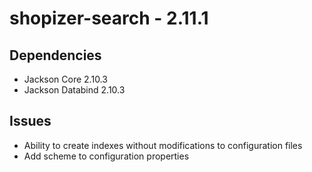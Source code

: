 # shopizer-search - 2.11.1

## Dependencies
- Jackson Core 2.10.3
- Jackson Databind 2.10.3

## Issues
- Ability to create indexes without modifications to configuration files
- Add scheme to configuration properties
